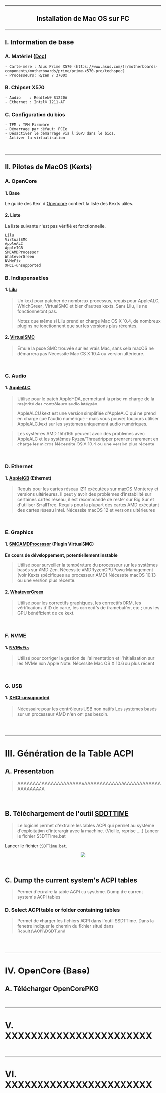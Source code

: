 -----------------------------------------------------------------------------------------------------------------------------------------------------------------------------------------------------------
## <p align='center'> Installation de Mac OS sur PC </p>

-----------------------------------------------------------------------------------------------------------------------------------------------------------------------------------------------------------
## I. Information de base
### A. Matériel ([Doc]())
```
- Carte-mère : Asus Prime X570 (https://www.asus.com/fr/motherboards-components/motherboards/prime/prime-x570-pro/techspec)
- Processeurs: Ryzen 7 3700x
```

### B. Chipset X570
```
- Audio    : Realtek® S1220A
- Ethernet : Intel® I211-AT
```

### C. Configuration du bios
```
- TPM : TPM Firmware
- Démarrage par défaut: PCIe
- Désactiver le démarrage via l'iGPU dans le bios.
- Activer la virtualisation
```

<br />

-----------------------------------------------------------------------------------------------------------------------------------------------------------------------------------------------------------
## II. Pilotes de MacOS (Kexts)
### A. OpenCore
#### 1. Base
Le guide des Kext d'[Opencore](https://dortania.github.io/OpenCore-Install-Guide/ktext.html#kexts) contient la liste des Kexts utiles.

#### 2. Liste
La liste suivante n'est pas vérifié et fonctionnelle.
```
Lilu
VirtualSMC
AppleALC
AppleIGB
SMCAMDProcessor
WhateverGreen
NVMeFix
XHCI-unsupported
```


### B. Indispensables
#### 1. [Lilu](https://github.com/acidanthera/Lilu)
> Un kext pour patcher de nombreux processus, requis pour AppleALC, WhichGreen, VirtualSMC et bien d'autres kexts. Sans Lilu, ils ne fonctionneront pas.
>
> Notez que même si Lilu prend en charge Mac OS X 10.4, de nombreux plugins ne fonctionnent que sur les versions plus récentes.


#### 2. [VirtualSMC](https://github.com/acidanthera/VirtualSMC)
> Émule la puce SMC trouvée sur les vrais Mac, sans cela macOS ne démarrera pas Nécessite Mac OS X 10.4 ou version ultérieure.

<br />

### C. Audio
#### 1. [AppleALC](https://github.com/acidanthera/AppleALC/)
> Utilisé pour le patch AppleHDA, permettant la prise en charge de la majorité des contrôleurs audio intégrés.
> 
> AppleALCU.kext est une version simplifiée d'AppleALC qui ne prend en charge que l'audio numérique - mais vous pouvez toujours utiliser AppleALC.kext sur les systèmes uniquement audio numériques.

> Les systèmes AMD 15h/16h peuvent avoir des problèmes avec AppleALC et les systèmes Ryzen/Threadripper prennent rarement en charge les micros
> Nécessite OS X 10.4 ou une version plus récente

<br />

### D. Ethernet
#### 1. [AppleIGB](https://github.com/donatengit/AppleIGB) (Ethernet)
> Requis pour les cartes réseau I211 exécutées sur macOS Monterey et versions ultérieures.
> Il peut y avoir des problèmes d'instabilité sur certaines cartes réseau, il est recommandé de rester sur Big Sur et d'utiliser SmallTree.
> Requis pour la plupart des cartes AMD exécutant des cartes réseau Intel.
> Nécessite macOS 12 et versions ultérieures

<br />

### E. Graphics
#### 1. [SMCAMDProcessor](https://github.com/trulyspinach/SMCAMDProcessor) (Plugin VirtualSMC)
**En cours de développement, potentiellement instable**

> Utilisé pour surveiller la température du processeur sur les systèmes basés sur AMD Zen.
> Nécessite AMDRyzenCPUPowerManagement (voir Kexts spécifiques au processeur AMD)
> Nécessite macOS 10.13 ou une version plus récente.

#### 2. [WhateverGreen](https://github.com/acidanthera/WhateverGreen/)
> Utilisé pour les correctifs graphiques, les correctifs DRM, les vérifications d'ID de carte, les correctifs de framebuffer, etc.; tous les GPU bénéficient de ce kext.

<br />

### F. NVME
#### 1. [NVMeFix](https://github.com/acidanthera/NVMeFix/releases)
> Utilisé pour corriger la gestion de l'alimentation et l'initialisation sur les NVMe non Apple
> Note: Nécessite Mac OS X 10.6 ou plus récent

<br />

### G. USB
#### 1. [XHCI-unsupported](https://github.com/RehabMan/OS-X-USB-Inject-All)
> Nécessaire pour les contrôleurs USB non natifs
> Les systèmes basés sur un processeur AMD n'en ont pas besoin.

<br />
<br />

-----------------------------------------------------------------------------------------------------------------------------------------------------------------------------------------------------------
# III. Génération de la Table ACPI
## A. Présentation
> AAAAAAAAAAAAAAAAAAAAAAAAAAAAAAAAAAAAAAAAAAAAAAAAAAAAAAAA

<br />

## B. Téléchargement de l'outil [SDDTTIME](https://github.com/corpnewt/SSDTTime/archive/refs/heads/master.zip)
> Le logiciel permet d'extraire les tables ACPI qui permet au système d'exploitation d'interargir avec la machine. (Vieille, reprise ....)
> Lancer le fichier SSDTTime.bat

Lancer le fichier `SSDTTime.bat`.

<p align='center'> <img src=https://github.com/user-attachments/assets/79a60e7e-724e-4b39-a429-b631f2fb3195 /> </p>

<br />

## C. Dump the current system's ACPI tables
> Permet d'extraire la table ACPI du système.
> Dump the current system's ACPI tables

### D. Select ACPI table or folder containing tables
> Permet de charger les fichiers ACPI dans l'outil SSDTTime.
> Dans la fenetre indiquer le chemin du fîchier situé dans Results\ACPI\DSDT.aml








<br />
<br />

-----------------------------------------------------------------------------------------------------------------------------------------------------------------------------------------------------------
# IV. OpenCore (Base)
## A. Télécharger OpenCorePKG


<br />

-----------------------------------------------------------------------------------------------------------------------------------------------------------------------------------------------------------
# V. XXXXXXXXXXXXXXXXXXXXXXX

<br />

-----------------------------------------------------------------------------------------------------------------------------------------
# VI. XXXXXXXXXXXXXXXXXXXXXXX

<br />
